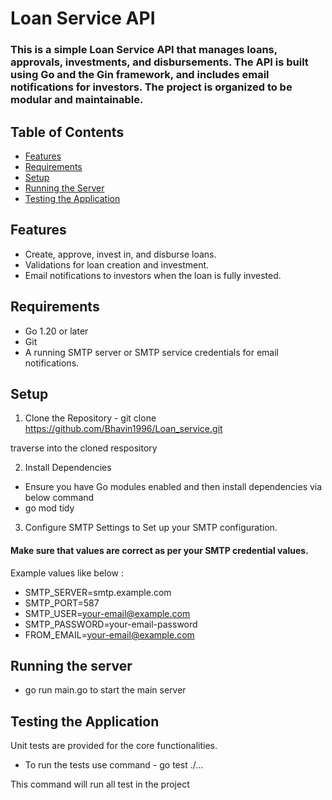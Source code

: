 # Loan Service API

### This is a simple Loan Service API that manages loans, approvals, investments, and disbursements. The API is built using Go and the Gin framework, and includes email notifications for investors. The project is organized to be modular and maintainable.

## Table of Contents

- [Features](#features)
- [Requirements](#requirements)
- [Setup](#setup)
- [Running the Server](#running-the-server)
- [Testing the Application](#testing-the-application)


## Features

- Create, approve, invest in, and disburse loans.
- Validations for loan creation and investment.
- Email notifications to investors when the loan is fully invested.

## Requirements

- Go 1.20 or later
- Git
- A running SMTP server or SMTP service credentials for email notifications.

## Setup

1. Clone the Repository -
git clone https://github.com/Bhavin1996/Loan_service.git

traverse into the cloned respository

2. Install Dependencies
- Ensure you have Go modules enabled and then install dependencies via below command
- go mod tidy

3. Configure SMTP Settings to Set up your SMTP configuration.
#### Make sure that values are correct as per your SMTP credential values.
Example values like below :
- SMTP_SERVER=smtp.example.com
- SMTP_PORT=587
- SMTP_USER=your-email@example.com
- SMTP_PASSWORD=your-email-password
- FROM_EMAIL=your-email@example.com

## Running the server

- go run main.go to start the main server

## Testing the Application

Unit tests are provided for the core functionalities. 
- To run the tests use command - go test ./...
  
This command will run all test in the project


